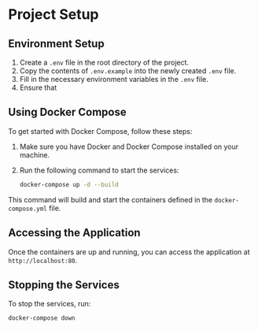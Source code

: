 # Project Setup

## Environment Setup

1. Create a `.env` file in the root directory of the project.
2. Copy the contents of `.env.example` into the newly created `.env` file.
3. Fill in the necessary environment variables in the `.env` file.
4. Ensure that 

## Using Docker Compose

To get started with Docker Compose, follow these steps:

1. Make sure you have Docker and Docker Compose installed on your machine.
2. Run the following command to start the services:

    ```sh
    docker-compose up -d --build
    ```

This command will build and start the containers defined in the `docker-compose.yml` file.

## Accessing the Application

Once the containers are up and running, you can access the application at `http://localhost:80`.

## Stopping the Services

To stop the services, run:

```sh
docker-compose down